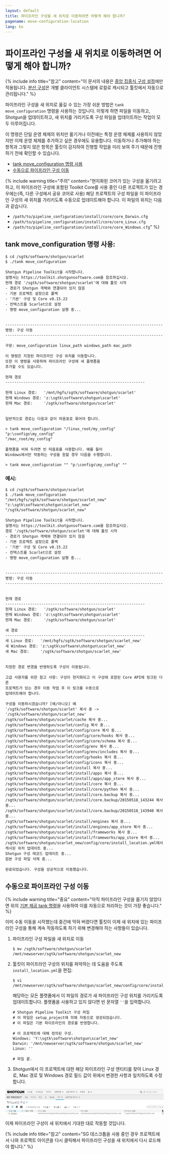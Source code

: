 ```yaml
---
layout: default
title: 파이프라인 구성을 새 위치로 이동하려면 어떻게 해야 합니까?
pagename: move-configuration-location
lang: ko
---
```


# 파이프라인 구성을 새 위치로 이동하려면 어떻게 해야 합니까?

{% include info title="참고" content="이 문서의 내용은 [중앙 집중식 구성 설정](https://developer.shotgunsoftware.com/tk-core/initializing.html#centralized-configurations)에만 적용됩니다. [분산 구성](https://developer.shotgunsoftware.com/tk-core/initializing.html#distributed-configurations)은 개별 클라이언트 시스템에 로컬로 캐시되고 툴킷에서 자동으로 관리됩니다." %}

파이프라인 구성을 새 위치로 옮길 수 있는 가장 쉬운 방법은 `tank move_configuration` 명령을 사용하는 것입니다. 이렇게 하면 파일을 이동하고, Shotgun을 업데이트하고, 새 위치를 가리키도록 구성 파일을 업데이트하는 작업이 모두 이루어집니다. 

이 명령은 단일 운영 체제의 위치만 옮기거나 이전에는 특정 운영 체제를 사용하지 않았지만 이제 운영 체제를 추가하고 싶은 경우에도 유용합니다. 이동하거나 추가해야 하는 항목과 그렇지 않은 항목은 툴킷이 감지하여 진행할 작업을 미리 보여 주기 때문에 진행하기 전에 확인할 수 있습니다.

- [tank move_configuration 명령 사용](#using-the-tank-move_configuration-command)
- [수동으로 파이프라인 구성 이동](#manually-moving-your-pipeline-configuration)

{% include warning title="주의" content="현지화된 코어가 있는 구성을 옮기려고 하고, 이 파이프라인 구성에 포함된 Toolkit Core를 사용 중인 다른 프로젝트가 있는 경우에는(즉, 다른 구성에서 공유 코어로 사용) 해당 프로젝트의 구성 파일을 이 파이프라인 구성의 새 위치를 가리키도록 수동으로 업데이트해야 합니다. 이 파일의 위치는 다음과 같습니다.

- `/path/to/pipeline_configuration/install/core/core_Darwin.cfg`
- `/path/to/pipeline_configuration/install/core/core_Linux.cfg`
- `/path/to/pipeline_configuration/install/core/core_Windows.cfg`" %}

## tank move_configuration 명령 사용:

    $ cd /sgtk/software/shotgun/scarlet
    $ ./tank move_configuration
    
    Shotgun Pipeline Toolkit을 시작합니다.
    설명서는 https://toolkit.shotgunsoftware.com을 참조하십시오.
    현재 경로 '/sgtk/software/shotgun/scarlet'에 대해 툴킷 시작
    - 경로가 Shotgun 객체와 연결되어 있지 않음
    - 기본 프로젝트 설정으로 폴백
    - '기본' 구성 및 Core v0.15.22 
    - 컨텍스트를 Scarlet으로 설정
    - 명령 move_configuration 실행 중...
    
    
    ----------------------------------------------------------------------
    명령: 구성 이동
    ----------------------------------------------------------------------
    
    구문: move_configuration linux_path windows_path mac_path
    
    이 명령은 지정된 파이프라인 구성 위치를 이동합니다.
    또한 이 명령을 사용하여 파이프라인 구성에 새 플랫폼을
    추가할 수도 있습니다.
    
    현재 경로
    --------------------------------------------------------------
    
    현재 Linux 경로:   '/mnt/hgfs/sgtk/software/shotgun/scarlet'
    현재 Windows 경로: 'z:\sgtk\software\shotgun\scarlet'
    현재 Mac 경로:     '/sgtk/software/shotgun/scarlet'
    
    
    일반적으로 경로는 다음과 같이 따옴표로 묶어야 합니다.
    
    > tank move_configuration "/linux_root/my_config" "p:\configs\my_config"
    "/mac_root/my_config"
    
    플랫폼을 비워 두려면 빈 따옴표를 사용합니다. 예를 들어
    Windows에서만 작동하는 구성을 원할 경우 다음을 수행합니다.
    
    > tank move_configuration "" "p:\configs\my_config" ""


### 예시:

    $ cd /sgtk/software/shotgun/scarlet
    $ ./tank move_configuration "/mnt/hgfs/sgtk/software/shotgun/scarlet_new" "z:\sgtk\software\shotgun\scarlet_new" "/sgtk/software/shotgun/scarlet_new"
    
    Shotgun Pipeline Toolkit을 시작합니다.
    설명서는 https://toolkit.shotgunsoftware.com을 참조하십시오.
    경로 '/sgtk/software/shotgun/scarlet'에 대해 툴킷 시작
    - 경로가 Shotgun 객체와 연결되어 있지 않음
    - 기본 프로젝트 설정으로 폴백
    - '기본' 구성 및 Core v0.15.22 
    - 컨텍스트를 Scarlet으로 설정
    - 명령 move_configuration 실행 중...
    
    
    ----------------------------------------------------------------------
    명령: 구성 이동
    ----------------------------------------------------------------------
    
    
    현재 경로
    --------------------------------------------------------------
    현재 Linux 경로:   '/sgtk/software/shotgun/scarlet'
    현재 Windows 경로: 'z:\sgtk\software\shotgun\scarlet'
    현재 Mac 경로:     '/sgtk/software/shotgun/scarlet'
    
    새 경로
    --------------------------------------------------------------
    새 Linux 경로:   '/mnt/hgfs/sgtk/software/shotgun/scarlet_new'
    새 Windows 경로: 'z:\sgtk\software\shotgun\scarlet_new'
    새 Mac 경로:     '/sgtk/software/shotgun/scarlet_new'
    
    
    지정한 경로 변경을 반영하도록 구성이 이동됩니다.
    
    고급 사용자를 위한 참고 사항: 구성이 현지화되고 이 구성에 포함된 Core API에 링크된 다른
    프로젝트가 있는 경우 이동 작업 후 이 링크를 수동으로
    업데이트해야 합니다.
    
    구성을 이동하시겠습니까? [예/아니오] 예
    '/sgtk/software/shotgun/scarlet' 복사 중 -> '/sgtk/software/shotgun/scarlet_new'
    /sgtk/software/shotgun/scarlet/cache 복사 중...
    /sgtk/software/shotgun/scarlet/config 복사 중...
    /sgtk/software/shotgun/scarlet/config/core 복사 중...
    /sgtk/software/shotgun/scarlet/config/core/hooks 복사 중...
    /sgtk/software/shotgun/scarlet/config/core/schema 복사 중...
    /sgtk/software/shotgun/scarlet/config/env 복사 중...
    /sgtk/software/shotgun/scarlet/config/env/includes 복사 중...
    /sgtk/software/shotgun/scarlet/config/hooks 복사 중...
    /sgtk/software/shotgun/scarlet/config/icons 복사 중...
    /sgtk/software/shotgun/scarlet/install 복사 중...
    /sgtk/software/shotgun/scarlet/install/apps 복사 중...
    /sgtk/software/shotgun/scarlet/install/apps/app_store 복사 중...
    /sgtk/software/shotgun/scarlet/install/core 복사 중...
    /sgtk/software/shotgun/scarlet/install/core/python 복사 중...
    /sgtk/software/shotgun/scarlet/install/core.backup 복사 중...
    /sgtk/software/shotgun/scarlet/install/core.backup/20150518_143244 복사 중...
    /sgtk/software/shotgun/scarlet/install/core.backup/20150518_143940 복사 중...
    /sgtk/software/shotgun/scarlet/install/engines 복사 중...
    /sgtk/software/shotgun/scarlet/install/engines/app_store 복사 중...
    /sgtk/software/shotgun/scarlet/install/frameworks 복사 중...
    /sgtk/software/shotgun/scarlet/install/frameworks/app_store 복사 중...
    /sgtk/software/shotgun/scarlet_new/config/core/install_location.yml에서 캐시된 위치 업데이트 중...
    Shotgun 구성 레코드 업데이트 중...
    원본 구성 파일 삭제 중...
    
    완료되었습니다. 구성을 성공적으로 이동했습니다.



## 수동으로 파이프라인 구성 이동

{% include warning title="중요" content="아직 파이프라인 구성을 옮기지 않았다면 위의 [기본 제공 tank 명령](#using-the-tank-move_configuration-command)을 사용하여 이를 자동으로 처리하는 것이 가장 좋습니다." %}

이미 수동 이동을 시작했는데 중간에 막혀 버렸다면 툴킷이 이제 새 위치에 있는 파이프라인 구성을 통해 계속 작동하도록 하기 위해 변경해야 하는 사항들이 있습니다.

1. 파이프라인 구성 파일을 새 위치로 이동

       $ mv /sgtk/software/shotgun/scarlet /mnt/newserver/sgtk/software/shotgun/scarlet_new
   
2. 툴킷이 파이프라인 구성의 위치를 파악하는 데 도움을 주도록 `install_location.yml`을 편집:

       $ vi /mnt/newserver/sgtk/software/shotgun/scarlet_new/config/core/install_location.yml
   
   해당하는 모든 플랫폼에서 이 파일의 경로가 새 파이프라인 구성 위치를 가리키도록 업데이트합니다. 플랫폼을 사용하고 있지 않다면 빈 문자열 `''`을 입력합니다.

       # Shotgun Pipeline Toolkit 구성 파일
       # 이 파일은 setup_project에 의해 자동으로 생성되었습니다.
       # 이 파일은 기본 파이프라인의 경로를 반영합니다.
       
       # 이 프로젝트에 대해 정의된 구성.
       Windows: 'Y:\sgtk\software\shotgun\scarlet_new'
       Darwin: '/mnt/newserver/sgtk/software/shotgun/scarlet_new'
       Linux: ''
       
       # 파일 끝.
   
3. Shotgun에서 이 프로젝트에 대한 해당 파이프라인 구성 엔티티를 찾아 Linux 경로, Mac 경로 및 Windows 경로 필드 값이 위에서 변경한 사항과 일치하도록 수정합니다.

![Shotgun에서 파이프라인 구성 위치](images/new-pipeline-configuration-locations.png)

이제 파이프라인 구성이 새 위치에서 기대한 대로 작동할 것입니다.

{% include info title="참고" content="SG 데스크톱을 사용 중인 경우 프로젝트에서 나와 프로젝트 아이콘을 다시 클릭해서 파이프라인 구성을 새 위치에서 다시 로드해야 합니다." %}